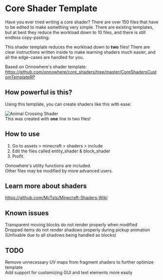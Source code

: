 # Core Shader Template
Have you ever tried writing a core shader? There are over 150 files that have to be edited to make something very simple. There are existing templates, but at best they reduce the workload down to 10 files, and there is still endless copy-pasting.  
  
This shader template reduces the workload down to **two** files! There are clear instructions written inside to make learning shaders much easier, and all the edge-cases are handled for you.
  
Based on Onnowhere's shader template: https://github.com/onnowhere/core_shaders/tree/master/CoreShadersCustomTemplateRP  

## How powerful is this?  
Using this template, you can create shaders like this with ease:  
  
![Animal Crossing Shader](https://cdn.discordapp.com/attachments/979925547968770088/1031748803914649661/javaw_00mWLMlCFd.png)  
This was created with **one** line in two files!  

## How to use
1. Go to assets > minecraft > shaders > include  
2. Edit the files called entity_shader & block_shader  
3. Profit.  
  
Onnowhere's utility functions are included.  
Other files may be modified by more advanced users. 

## Learn more about shaders  
https://github.com/McTsts/Minecraft-Shaders-Wiki  
  
## Known issues  
Transparent moving blocks do not render properly when modified  
Dropped items do not render shadows properly during pickup animation (Unfixable due to all shadows being handled as blocks)  

## TODO  
Remove unnecessary UV maps from fragment shaders to further optimize template  
Add support for customizing GUI and text elements more easily
